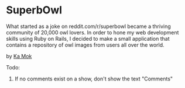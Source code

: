 # SuperbOwl 
What started as a joke on reddit.com/r/superbowl became a thriving community of 20,000 owl lovers. In order to hone my web development skills using Ruby on Rails, I decided to make a small application that contains a repository of owl images from users all over the world.

by [Ka Mok](https://kamok-web.herokuapp.com)

Todo: 

1. If no comments exist on a show, don't show the text "Comments"